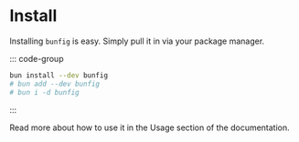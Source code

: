 # Install

Installing `bunfig` is easy. Simply pull it in via your package manager.

::: code-group

```sh [bun]
bun install --dev bunfig
# bun add --dev bunfig
# bun i -d bunfig
```

:::

Read more about how to use it in the Usage section of the documentation.

